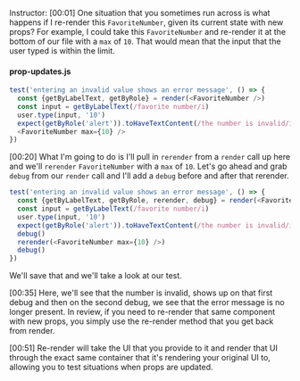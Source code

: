 Instructor: [00:01] One situation that you sometimes run across is what happens if I re-render this `FavoriteNumber`, given its current state with new props? For example, I could take this `FavoriteNumber` and re-render it at the bottom of our file with a `max` of `10`. That would mean that the input that the user typed is within the limit.

#### prop-updates.js
```js
test('entering an invalid value shows an error message', () => {
  const {getByLabelText, getByRole} = render(<FavoriteNumber />)
  const input = getByLabelText(/favorite number/i)
  user.type(input, '10')
  expect(getByRole('alert')).toHaveTextContent(/the number is invalid/i)
  <FavoriteNumber max={10} />
})
```

[00:20] What I'm going to do is I'll pull in `rerender` from a `render` call up here and we'll `rerender` `FavoriteNumber` with a `max` of `10`. Let's go ahead and grab `debug` from our `render` call and I'll add a `debug` before and after that rerender. 

```js
test('entering an invalid value shows an error message', () => {
  const {getByLabelText, getByRole, rerender, debug} = render(<FavoriteNumber />)
  const input = getByLabelText(/favorite number/i)
  user.type(input, '10')
  expect(getByRole('alert')).toHaveTextContent(/the number is invalid/i)
  debug()
  rerender(<FavoriteNumber max={10} />)
  debug()
})
```

We'll save that and we'll take a look at our test.

[00:35] Here, we'll see that the number is invalid, shows up on that first debug and then on the second debug, we see that the error message is no longer present. In review, if you need to re-render that same component with new props, you simply use the re-render method that you get back from render.

[00:51] Re-render will take the UI that you provide to it and render that UI through the exact same container that it's rendering your original UI to, allowing you to test situations when props are updated.
